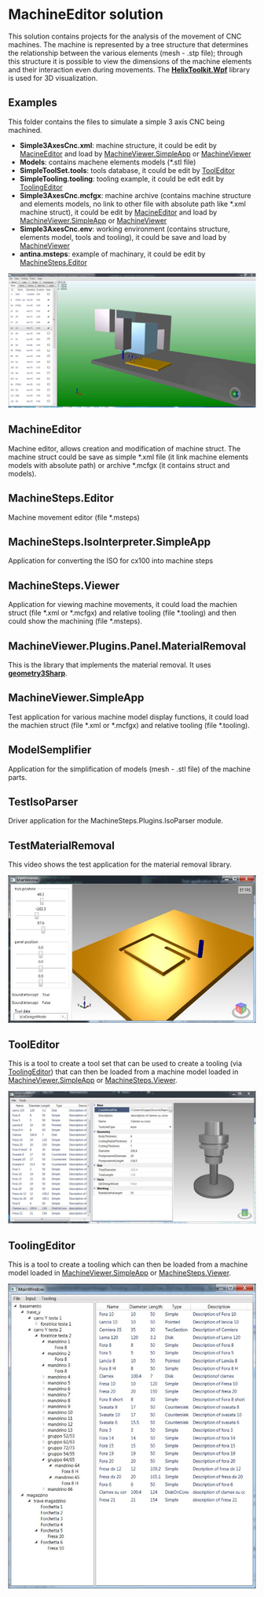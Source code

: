 # MachineEditor solution
This solution contains projects for the analysis of the movement of CNC machines. The machine is represented by a tree structure that determines the relationship between the various elements (mesh - .stp file); through this structure it is possible to view the dimensions of the machine elements and their interaction even during movements. The [**HelixToolkit.Wpf**](https://github.com/helix-toolkit/helix-toolkit/tree/master/Source/HelixToolkit.Wpf) library is used for 3D visualization. 

## Examples
This folder contains the files to simulate a simple 3 axis CNC being machined.
* **Simple3AxesCnc.xml**: machine structure, it could be edit by [MacineEditor](#MachineEditor) and load by [MachineViewer.SimpleApp](#MachineViewer.SimpleApp) or [MachineViewer](https://github.com/federicocoppa75/MachineSimulation.DX#machineviewer)
* **Models**: contains machene elements models (*.stl file)
* **SimpleToolSet.tools**: tools database, it could be edit by [ToolEditor](#ToolEditor)
* **SimpleTooling.tooling**: tooling example, it could be edit edit by [ToolingEditor](#ToolingEditor)
* **Simple3AxesCnc.mcfgx**: machine archive (contains machine structure and elements models, no link to other file with absolute path like *.xml machine struct), it could be edit by [MacineEditor](#MachineEditor) and load by [MachineViewer.SimpleApp](#MachineViewer.SimpleApp) or [MachineViewer](https://github.com/federicocoppa75/MachineSimulation.DX#machineviewer)
* **Simple3AxesCnc.env**: working environment (contains structure, elements model, tools and tooling), it could be save and load by [MachineViewer](https://github.com/federicocoppa75/MachineSimulation.DX#machineviewer)
* **antina.msteps**: example of machinary, it could be edit by [MachineSteps.Editor](#MachineSteps.Editor)

[![](./images/ShowExample.JPG)](https://www.youtube.com/watch?v=u2I6zB-JCqI)

## MachineEditor
Machine editor, allows creation and modification of machine struct. The machine struct could be save as simple *.xml file (it link machine elements models with absolute path) or archive *.mcfgx (it contains struct and models).

<!-- ##MachineModels
##MachineModels.IO -->

## MachineSteps.Editor
Machine movement editor (file *.msteps)

## MachineSteps.IsoInterpreter.SimpleApp
Application for converting the ISO for cx100 into machine steps

<!-- ## MachineSteps.Models
## MachineSteps.Plugins.IsoConverterBase
## MachineSteps.Plugins.IsoInterpreter
## MachineSteps.Plugins.IsoIstructionAttributes
## MachineSteps.Plugins.IsoIstructions
## MachineSteps.Plugins.IsoParser
## MachineSteps.Plugins.StepsViewer -->
## MachineSteps.Viewer
Application for viewing machine movements, it could load the machien struct (file *.xml or *.mcfgx) and relative tooling (file *.tooling) and then could show the machining (file *.msteps).

<!-- ## MachineViewer
## MachineViewer.Plugins.Common
## MachineViewer.Plugins.Injectors.SimpleManipolator
## MachineViewer.Plugins.Links.SimpleManipolator -->

## MachineViewer.Plugins.Panel.MaterialRemoval
This is the library that implements the material removal. It uses [**geometry3Sharp**](https://github.com/gradientspace/geometry3Sharp).

<!-- ## MachineViewer.Plugins.Panel.SimpleManipolator
## MachineViewer.Plugins.ToolChange.SimpleManipolator
## MachineViewer.Plugins.Tooling.SimpleManipolator -->

## MachineViewer.SimpleApp
Test application for various machine model display functions, it could load the machien struct (file *.xml or *.mcfgx) and relative tooling (file *.tooling).

<!-- ## MachineViewer.SystemsAssembler
## MachineViewModels
## MachineViewModelUtils -->

## ModelSemplifier
Application for the simplification of models (mesh - .stl file) of the machine parts.

## TestIsoParser
Driver application for the MachineSteps.Plugins.IsoParser module.

## TestMaterialRemoval
This video shows the test application for the material removal library.

[![](./images/TestMaterialRemoval.JPG)](https://www.youtube.com/watch?v=buKEhHzB6Eg)
<!-- [comment]:## TestMovePanel
[comment]:## TestTrasform -->

## ToolEditor
This is a tool to create a tool set that can be used to create a tooling (via [ToolingEditor](#ToolEditor)) that can then be loaded from a machine model loaded in [MachineViewer.SimpleApp](#MachineViewer.SimpleApp) or [MachineSteps.Viewer](#MachineSteps.Viewer).

![](./images/ToolEditor.JPG)

## ToolingEditor
This is a tool to create a tooling which can then be loaded from a machine model loaded in [MachineViewer.SimpleApp](#MachineViewer.SimpleApp) or [MachineSteps.Viewer](#MachineSteps.Viewer).

![](./images/ToolingEditor.JPG)
